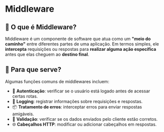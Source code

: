 # Middleware

## 📘 O que é Middleware?

Middleware é um componente de software que atua como um **"meio do caminho"** entre diferentes partes de uma aplicação. Em termos simples, ele **intercepta** requisições ou respostas para **realizar alguma ação específica** antes que elas cheguem ao **destino final**.

## 🤔 Para que serve?

Algumas funções comuns de middlewares incluem:

- 🔐 **Autenticação**: verificar se o usuário está logado antes de acessar certas rotas.
- 📝 **Logging**: registrar informações sobre requisições e respostas.
- 📦 **Tratamento de erros**: interceptar erros para enviar respostas amigáveis.
- 📄 **Validação**: verificar se os dados enviados pelo cliente estão corretos.
- 🌐 **Cabeçalhos HTTP**: modificar ou adicionar cabeçalhos em respostas.